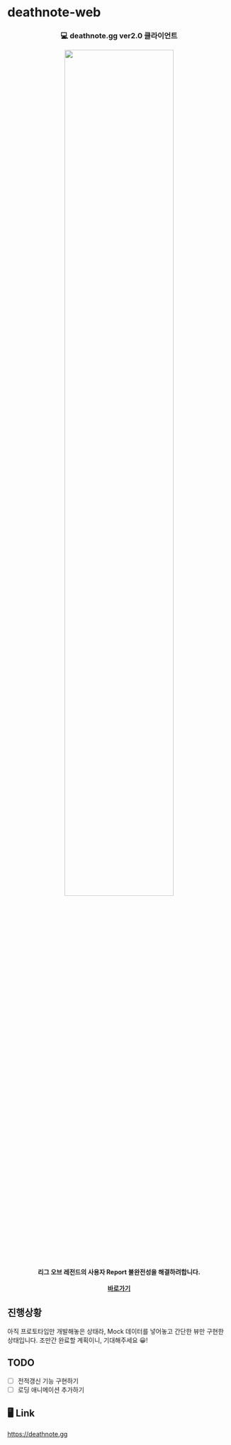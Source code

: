 # deathnote-web

<h3><p align="center">
💻 deathnote.gg ver2.0 클라이언트
</p></h3>
<p align="center"><img src="https://github.com/dong149/deathnote-api-server/blob/develop/images/deathtnoe_main.gif" width="70%"/></p>
<h4><p align="center">
리그 오브 레전드의 사용자 Report 불완전성을 해결하려합니다.<br/><br/>
    <a href="https://deathnote.gg">바로가기</a>
</p></h4>

## 진행상황

아직 프로토타입만 개발해놓은 상태라, Mock 데이터를 넣어놓고 간단한 뷰만 구현한 상태입니다.
조만간 완료할 계획이니, 기대해주세요 😀!

## TODO

-   [ ] 전적갱신 기능 구현하기
-   [ ] 로딩 애니메이션 추가하기

## 🖥 Link

https://deathnote.gg
